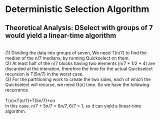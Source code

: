 # Deterministic Selection Algorithm
##	Theoretical Analysis: DSelect with groups of 7 would yield a linear-time algorithm
<br> (1) Dividing the data into groups of seven, We need T(n/7) to find the median of the n/7 medians, by running Quickselect on them.
<br> (2) At least half of the n/7 blocks having two elements (n/7 * 1/2 * 4) are discarded at the interation, therefore the time for the actual Quickselect recursion is T(5n/7) in the worst case.
<br> (3) For the partitioning work to create the two sides, each of which the Quickselect will recurse, we need O(n) time.
So we have the following recurrence 
<br>
<br>T(n)≤T(n/7)+T(5n/7)+cn
<br>In this case, n/7 + 5n/7 = 6n/7, 6/7 < 1, so it can yield a linear-time algorithm.
